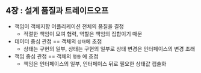 ## 4장 :  설계 품질과 트레이드오프

- 책임이 객체지향 어플리케이션 전체의 품질을 결정
    - 적절한 책임이 모여 협력, 역할은 책임의 집합이기 때문
- 데이터 중심 관점 == 객체의 `상태`에 초점
    - 상태는 구현의 일부, 상태는 구현의 일부로 상태 변경은 인터페이스의 변경 초래
- 책임 중심 관점 == 객체의 `행동` 에 초점
    - 책임은 인터페이스의 일부, 인터페이스 뒤로 필요한 상태값 캡슐화
